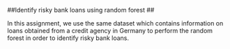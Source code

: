 ##Identify risky bank loans using random forest ##

In this assignment, we use the same dataset which contains information on loans obtained from a credit agency in Germany to perform the random forest in order to identify risky bank loans.
